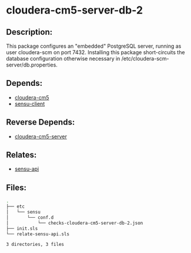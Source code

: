 # cloudera-cm5-server-db-2

## Description:

This package configures an "embedded" PostgreSQL server, running as user
cloudera-scm on port 7432. Installing this package short-circuits the database
configuration otherwise necessary in /etc/cloudera-scm-server/db.properties.

## Depends:

  -  [cloudera-cm5](/salt/cloudera-cm5)
  -  [sensu-client](/salt/sensu-client)

## Reverse Depends:

  -  [cloudera-cm5-server](/salt/cloudera-cm5-server)

## Relates:

  -  [sensu-api](/salt/sensu-api)

## Files:

```bash
.
├── etc
│   └── sensu
│       └── conf.d
│           └── checks-cloudera-cm5-server-db-2.json
├── init.sls
└── relate-sensu-api.sls

3 directories, 3 files
```
